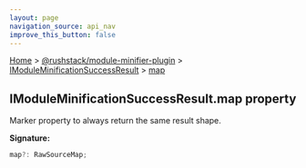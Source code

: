 ```yaml
---
layout: page
navigation_source: api_nav
improve_this_button: false
---
```



[Home](./index.md) &gt; [@rushstack/module-minifier-plugin](./module-minifier-plugin.md) &gt; [IModuleMinificationSuccessResult](./module-minifier-plugin.imoduleminificationsuccessresult.md) &gt; [map](./module-minifier-plugin.imoduleminificationsuccessresult.map.md)

## IModuleMinificationSuccessResult.map property

Marker property to always return the same result shape.

<b>Signature:</b>

```typescript
map?: RawSourceMap;
```
